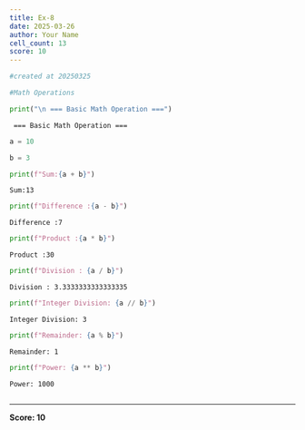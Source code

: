 ```yaml
---
title: Ex-8
date: 2025-03-26
author: Your Name
cell_count: 13
score: 10
---
```


```python
#created at 20250325
```


```python
#Math Operations
```


```python
print("\n === Basic Math Operation ===")
```

    
     === Basic Math Operation ===



```python
a = 10
```


```python
b = 3
```


```python
print(f"Sum:{a + b}")
```

    Sum:13



```python
print(f"Difference :{a - b}")
```

    Difference :7



```python
print(f"Product :{a * b}")
```

    Product :30



```python
print(f"Division : {a / b}")
```

    Division : 3.3333333333333335



```python
print(f"Integer Division: {a // b}")
```

    Integer Division: 3



```python
print(f"Remainder: {a % b}")
```

    Remainder: 1



```python
print(f"Power: {a ** b}")
```

    Power: 1000



```python

```


---
**Score: 10**